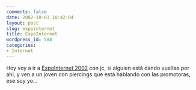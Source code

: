 ```yaml
---
comments: false
date: 2002-10-03 10:42:04
layout: post
slug: expointernet
title: ExpoInternet
wordpress_id: 588
categories:
- Internet
---
```


Hoy voy a ir a [ExpoInternet 2002](http://www.bcn.es/cgi-bin/pt.pl?url=/catala/noticies/c01oct3.htm) con jc, si alguien está dando vueltas por ahi, y ven a un joven con piercings que está hablando con las promotoras, ese soy yo…




 
